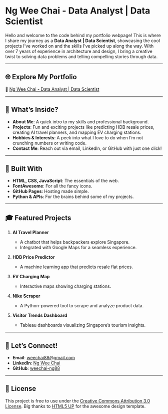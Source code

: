 # Ng Wee Chai - Data Analyst | Data Scientist

Hello and welcome to the code behind my portfolio webpage! This is where I share my journey as a **Data Analyst | Data Scientist**, showcasing the cool projects I’ve worked on and the skills I’ve picked up along the way. With over 7 years of experience in architecture and design, I bring a creative twist to solving data problems and telling compelling stories through data.

---

## 🌐 Explore My Portfolio

🔗 [Ng Wee Chai - Data Analyst | Data Scientist](https://weechai-ng88.github.io/)

---

## 📝 What’s Inside?

- **About Me**: A quick intro to my skills and professional background.
- **Projects**: Fun and exciting projects like predicting HDB resale prices, creating AI travel planners, and mapping EV charging stations.
- **Hobbies & Interests**: A peek into what I love to do when I’m not crunching numbers or writing code.
- **Contact Me**: Reach out via email, LinkedIn, or GitHub with just one click!

---

## 🚀 Built With

- **HTML, CSS, JavaScript**: The essentials of the web.
- **FontAwesome**: For all the fancy icons.
- **GitHub Pages**: Hosting made simple.
- **Python & APIs**: For the brains behind some of my projects.

---

## 🎓 Featured Projects

1. **AI Travel Planner**  
   - A chatbot that helps backpackers explore Singapore.
   - Integrated with Google Maps for a seamless experience.

2. **HDB Price Predictor**  
   - A machine learning app that predicts resale flat prices.

3. **EV Charging Map**  
   - Interactive maps showing charging stations.

4. **Nike Scraper**  
   - A Python-powered tool to scrape and analyze product data.

5. **Visitor Trends Dashboard**  
   - Tableau dashboards visualizing Singapore’s tourism insights.

---

## 🤝 Let’s Connect!

- **Email**: [weechai88@gmail.com](mailto:weechai88@gmail.com)  
- **LinkedIn**: [Ng Wee Chai](https://www.linkedin.com/in/wee-chai-ng/)  
- **GitHub**: [weechai-ng88](https://github.com/weechai-ng88)  

---

## 📝 License

This project is free to use under the [Creative Commons Attribution 3.0 License](https://html5up.net/license). Big thanks to [HTML5 UP](https://html5up.net) for the awesome design template.
